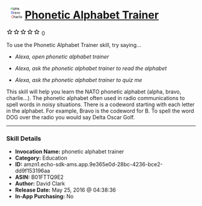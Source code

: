 # &nbsp;<img src="skill_icon" alt="Phonetic Alphabet Trainer icon" width="36"> [Phonetic Alphabet Trainer](http://alexa.amazon.com/#skills/amzn1.echo-sdk-ams.app.9e365e0d-28bc-4236-bce2-dd9f153196aa)
![0 stars](../../images/ic_star_border_black_18dp_1x.png)![0 stars](../../images/ic_star_border_black_18dp_1x.png)![0 stars](../../images/ic_star_border_black_18dp_1x.png)![0 stars](../../images/ic_star_border_black_18dp_1x.png)![0 stars](../../images/ic_star_border_black_18dp_1x.png) 0

To use the Phonetic Alphabet Trainer skill, try saying...

* *Alexa, open phonetic alphabet trainer*

* *Alexa, ask the phonetic alphabet trainer to read the alphabet*

* *Alexa, ask the phonetic alphabet trainer to quiz me*

This skill will help you learn the NATO phonetic alphabet (alpha, bravo, charlie...). The phonetic alphabet often used in radio communications to spell words in noisy situations. There is a codeword starting with each letter in the alphabet. For example, Bravo is the codeword for B. To spell the word DOG over the radio you would say Delta Oscar Golf.

***

### Skill Details

* **Invocation Name:** phonetic alphabet trainer
* **Category:** Education
* **ID:** amzn1.echo-sdk-ams.app.9e365e0d-28bc-4236-bce2-dd9f153196aa
* **ASIN:** B01FTTQ9E2
* **Author:** David Clark
* **Release Date:** May 25, 2016 @ 04:38:36
* **In-App Purchasing:** No
